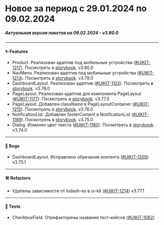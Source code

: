 # Новое за период с 29.01.2024 по 09.02.2024

##### Актуальная версия пакетов на 09.02.2024 - v3.80.0

---

#### ✨ Features
 - Product. Реализован адаптив под мобильные устройства ([#UIKIT-1217](https://track.astral.ru/soft/browse/UIKIT-1217)). Посмотреть в [storybook](https://main--61baeff6f06230003a88ef8a.chromatic.com/?path=/docs/components-product--docs). v3.80.0
 - NavMenu. Реализован адаптив под мобильные устройства ([#UIKIT-1213](https://track.astral.ru/soft/browse/UIKIT-1213)). Посмотреть в [storybook](https://main--61baeff6f06230003a88ef8a.chromatic.com/?path=/docs/components-navmenu--docs). v3.79.0
 - DashboardLayout. Реализован адаптив ([#UIKIT-1122](https://track.astral.ru/soft/browse/UIKIT-1122)). Посмотреть в [storybook](https://main--61baeff6f06230003a88ef8a.chromatic.com/?path=/docs/components-dashboardlayout--docs). v3.78.0
 - PageLayout. Реализован адаптив для компонента PageLayout ([#UIKIT-1177](https://track.astral.ru/soft/browse/UIKIT-1177)). Посмотреть в [storybook](https://main--61baeff6f06230003a88ef8a.chromatic.com/?path=/docs/components-pagelayout--docs). v3.77.0
 - PageLayout. Добавлен className в PageLayoutContainer ([#UIKIT-1212](https://track.astral.ru/soft/browse/UIKIT-1212)). Посмотреть в [storybook](https://main--61baeff6f06230003a88ef8a.chromatic.com/?path=/docs/components-pagelayout--docs). v3.76.0
 - NotificationList. Добавлен footerContent в NotificationList ([#UIKIT-1189](https://track.astral.ru/soft/browse/UIKIT-1189)). Посмотреть в [storybook](https://main--61baeff6f06230003a88ef8a.chromatic.com/?path=/docs/components-notificationlist--docs). v3.75.0
 - Dialog. Изменен цвет текста ([#UIKIT-1160](https://track.astral.ru/soft/browse/UIKIT-1160)). Посмотреть в [storybook](https://main--61baeff6f06230003a88ef8a.chromatic.com/?path=/docs/components-dialog--docs). v3.74.0

---

#### 🐞 Bugs
 - DashboardLayout. Исправлено обрезание контента ([#UIKIT-1205](https://track.astral.ru/soft/browse/UIKIT-1205)) v3.75.1

---

#### 🛠 Refactors
 - Удалены зависимости от lodash-es в ui-kit ([#UIKIT-1214](https://track.astral.ru/soft/browse/UIKIT-1214)) v3.77.1

---

#### 🧪 Tests
 - CheckboxField. Отрефакторены названия тест-кейсов ([#UIKIT-1082](https://track.astral.ru/soft/browse/UIKIT-1082))
 
